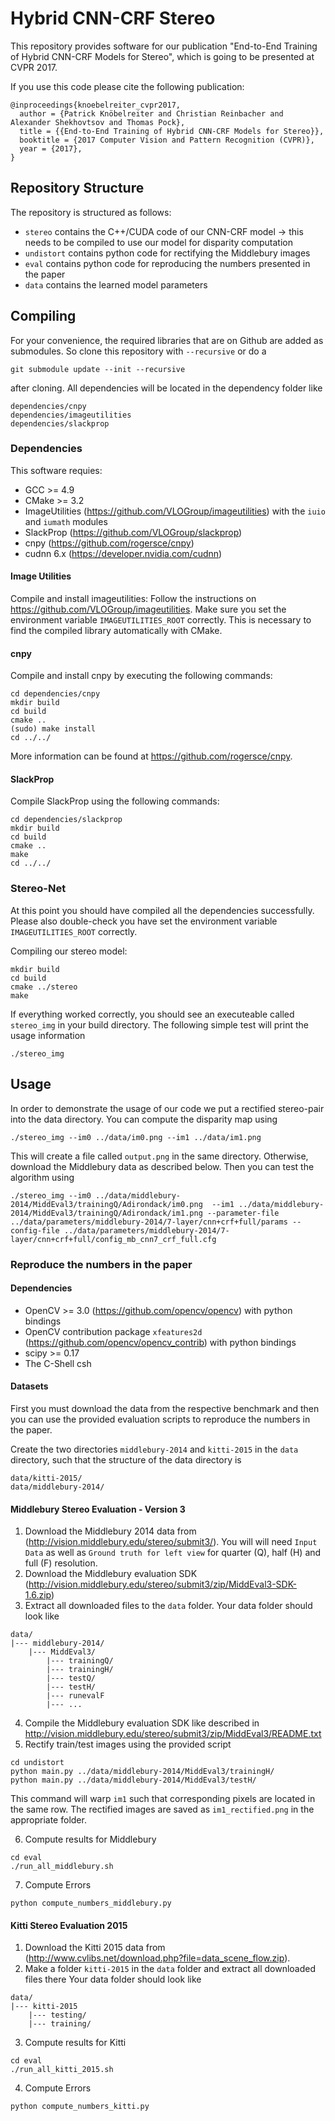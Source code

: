 # Hybrid CNN-CRF Stereo 
This repository provides software for our publication "End-to-End Training of Hybrid CNN-CRF Models 
for Stereo", which is going to be presented at CVPR 2017.

If you use this code please cite the following publication:
~~~
@inproceedings{knoebelreiter_cvpr2017,
  author = {Patrick Knöbelreiter and Christian Reinbacher and Alexander Shekhovtsov and Thomas Pock},
  title = {{End-to-End Training of Hybrid CNN-CRF Models for Stereo}},
  booktitle = {2017 Computer Vision and Pattern Recognition (CVPR)},
  year = {2017},
}
~~~

## Repository Structure
The repository is structured as follows:
  - `stereo` contains the C++/CUDA code of our CNN-CRF model -> this needs to be compiled to use our model for disparity computation
  - `undistort` contains python code for rectifying the Middlebury images
  - `eval` contains python code for reproducing the numbers presented in the paper
  - `data` contains the learned model parameters

## Compiling
For your convenience, the required libraries that are on Github are added as
submodules. So clone this repository with `--recursive` or do a
~~~
git submodule update --init --recursive
~~~
after cloning. All dependencies will be located in the dependency folder like
~~~
dependencies/cnpy
dependencies/imageutilities
dependencies/slackprop
~~~

<!---If you are already using some projects from our group, 
(https://github.com/VLOGroup/), a recursive clone is not necessary in order to avoid having the 
same code twice on your machine. In either case you need to set environment variables for each 
project, such that CMake can find the dependencies. Setting the environment variables is described 
below.-->

### Dependencies
This software requies:
 - GCC >= 4.9
 - CMake >= 3.2
 - ImageUtilities (https://github.com/VLOGroup/imageutilities) with the `iuio` and `iumath` modules
 - SlackProp (https://github.com/VLOGroup/slackprop)
 - cnpy (https://github.com/rogersce/cnpy)
 - cudnn 6.x (https://developer.nvidia.com/cudnn)

#### Image Utilities
Compile and install imageutilities: Follow the instructions on 
https://github.com/VLOGroup/imageutilities. Make sure you set the environment variable 
`IMAGEUTILITIES_ROOT` correctly. This is necessary to find the compiled
library automatically with CMake.

#### cnpy
Compile and install cnpy by executing the following commands:
 ~~~
cd dependencies/cnpy
mkdir build
cd build
cmake ..
(sudo) make install
cd ../../
~~~
More information can be found at https://github.com/rogersce/cnpy. 

#### SlackProp
Compile SlackProp using the following commands:
~~~
cd dependencies/slackprop
mkdir build
cd build
cmake ..
make 
cd ../../
~~~

<!---Additionally you must set the environment variable `SLACKPROP_ROOT` to point to the slackprop 
folder using

~~~
export SLACKPROP_ROOT=path/to/slackprop/
~~~
--->
### Stereo-Net
At this point you should have compiled all the dependencies successfully. Please also double-check 
you have set the environment variable `IMAGEUTILITIES_ROOT` correctly.

Compiling our stereo model:
~~~
mkdir build
cd build
cmake ../stereo
make
~~~

If everything worked correctly, you should see an executeable called `stereo_img` in your build 
directory. The following simple test will print the usage information 
~~~
./stereo_img
~~~

## Usage
In order to demonstrate the usage of our code we put a rectified stereo-pair into the data
directory. You can compute the disparity map using
~~~
./stereo_img --im0 ../data/im0.png --im1 ../data/im1.png
~~~
This will create a file called `output.png` in the same directory.
Otherwise, download the Middlebury data as described below. Then you can 
test the algorithm using
~~~
./stereo_img --im0 ../data/middlebury-2014/MiddEval3/trainingQ/Adirondack/im0.png  --im1 ../data/middlebury-2014/MiddEval3/trainingQ/Adirondack/im1.png --parameter-file ../data/parameters/middlebury-2014/7-layer/cnn+crf+full/params --config-file ../data/parameters/middlebury-2014/7-layer/cnn+crf+full/config_mb_cnn7_crf_full.cfg
~~~

### Reproduce the numbers in the paper
#### Dependencies
* OpenCV >= 3.0 (https://github.com/opencv/opencv) with python bindings 
* OpenCV contribution package `xfeatures2d` (https://github.com/opencv/opencv_contrib) with python bindings
* scipy >= 0.17 
* The C-Shell csh

#### Datasets
First you must download the data from the respective benchmark and then you can use the provided 
evaluation scripts to reproduce the numbers in the paper.

Create the two directories `middlebury-2014` and `kitti-2015` in the `data` directory, such that the
structure of the data directory is
~~~
data/kitti-2015/
data/middlebury-2014/
~~~

#### Middlebury Stereo Evaluation - Version 3 
1. Download the Middlebury 2014 data from (http://vision.middlebury.edu/stereo/submit3/). You will 
will need `Input Data` as well as `Ground truth for left view` for quarter (Q), half (H) and full (F) resolution. 
2. Download the Middlebury evaluation SDK (http://vision.middlebury.edu/stereo/submit3/zip/MiddEval3-SDK-1.6.zip)
3. Extract all downloaded files to the `data` folder. 
Your data folder should look like 
~~~
data/
|--- middlebury-2014/
    |--- MiddEval3/
        |--- trainingQ/
        |--- trainingH/
        |--- testQ/
        |--- testH/
        |--- runevalF
        |--- ...
~~~
4. Compile the Middlebury evaluation SDK like described in http://vision.middlebury.edu/stereo/submit3/zip/MiddEval3/README.txt
5. Rectify train/test images using the provided script
~~~
cd undistort
python main.py ../data/middlebury-2014/MiddEval3/trainingH/
python main.py ../data/middlebury-2014/MiddEval3/testH/
~~~

This command will warp `im1` such that corresponding pixels are located in the same row. The 
rectified images are saved as `im1_rectified.png` in the appropriate folder.

6. Compute results for Middlebury
~~~
cd eval
./run_all_middlebury.sh
~~~

7. Compute Errors
~~~
python compute_numbers_middlebury.py
~~~

#### Kitti Stereo Evaluation 2015
1. Download the Kitti 2015 data from (http://www.cvlibs.net/download.php?file=data_scene_flow.zip). 
2. Make a folder `kitti-2015` in the `data` folder and extract all downloaded files there
Your data folder should look like
~~~
data/
|--- kitti-2015
    |--- testing/
    |--- training/
~~~

3. Compute results for Kitti
~~~
cd eval
./run_all_kitti_2015.sh
~~~

4. Compute Errors
~~~
python compute_numbers_kitti.py
~~~